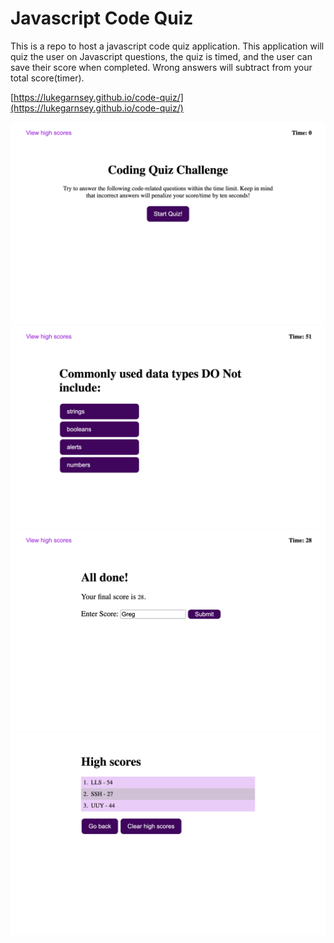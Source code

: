 # Javascript Code Quiz
This is a repo to host a javascript code quiz application.
This application will quiz the user on Javascript questions, the quiz is timed, and the user can save their score when completed. 
Wrong answers will subtract from your total score(timer).

[https://lukegarnsey.github.io/code-quiz/](https://lukegarnsey.github.io/code-quiz/)

![alt text](./assets/readme-images/main.png)
![alt text](./assets/readme-images/questions.png)
![alt text](./assets/readme-images/form.png)
![alt text](./assets/readme-images/scores.png)
